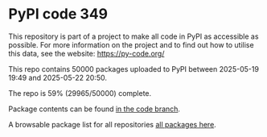 # PyPI code 349

This repository is part of a project to make all code in PyPI as accessible as possible. For more information 
on the project and to find out how to utilise this data, see the website: https://py-code.org/

This repo contains 50000 packages uploaded to PyPI between 
2025-05-19 19:49 and 2025-05-22 20:50.

The repo is 59% (29965/50000) complete.

Package contents can be found [in the code branch](https://github.com/pypi-data/pypi-mirror-349/tree/code/packages).

A browsable package list for all repositories [all packages here](https://py-code.org/repositories/pypi-mirror-349).


